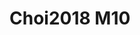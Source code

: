 # Choi2018 M10
<a name="material" />
<script type="application/ld+json">

  {
    "@context": "https://schema.org/",
    "@type": "ChemicalSubstance",
    "http://purl.org/dc/terms/conformsTo":
      {
        "@type": "CreativeWork",
        "@id": "https://bioschemas.org/profiles/ChemicalSubstance/0.4-RELEASE/"
      },
    "@id": "https://egonw.github.io/nanowiki/nanowiki521.html#material",
    "name": "Choi2018 M10",
    "sameAs: "http://127.0.0.1/mediawiki/index.php/Special:URIResolver/Choi2018_M10"
  }
</script>


